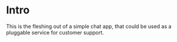 # Intro

This is the fleshing out of a simple chat app, that could be used as a pluggable service for customer support.
 
